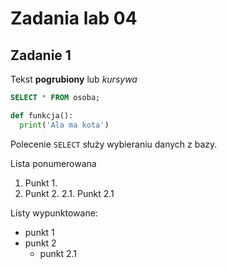 # Zadania lab 04
## Zadanie 1

Tekst **pogrubiony** lub _kursywa_

```sql
SELECT * FROM osoba;
```

```python
def funkcja():
  print('Ala ma kota')
```

Polecenie `SELECT` służy wybieraniu danych z bazy.

Lista ponumerowana
1. Punkt 1.
2. Punkt 2.
2.1. Punkt 2.1

Listy wypunktowane:
* punkt 1
* punkt 2
  * punkt 2.1
